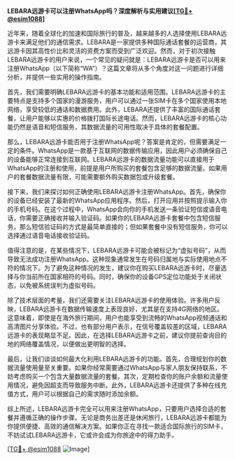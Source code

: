 **LEBARA远游卡可以注册WhatsApp吗？深度解析与实用建议[[TG💪+ @esim1088](https://t.me/s/esim1088)]**

近年来，随着全球化的加速和国际旅行的普及，越来越多的人选择使用LEBARA远游卡来满足他们的通信需求。LEBARA是一家提供多种国际通话套餐的运营商，其远游卡因其高性价比和灵活的资费方案而受到广泛欢迎。然而，对于初次接触LEBARA远游卡的用户来说，一个常见的疑问就是：LEBARA远游卡是否可以用来注册WhatsApp（以下简称“WA”）？这篇文章将从多个角度对这一问题进行详细分析，并提供一些实用的操作指南。

首先，我们需要明确LEBARA远游卡的基本功能和适用范围。LEBARA远游卡的主要特点是支持多个国家的漫游服务，用户可以通过一张SIM卡在多个国家使用本地网络，享受较低的通话和数据费用。此外，LEBARA还提供了丰富的国际通话套餐，让用户能够以实惠的价格拨打国际长途电话。然而，LEBARA远游卡的核心功能仍然是语音和短信服务，其数据流量的可用性取决于具体的套餐配置。

那么，LEBARA远游卡能否用于注册WhatsApp呢？答案是肯定的，但需要满足一定的条件。WhatsApp是一款基于互联网的数据传输应用，因此用户必须确保自己的设备能够正常连接到互联网。LEBARA远游卡的数据流量功能可以直接用于WhatsApp的注册和使用，前提是用户所购买的套餐包含足够的数据流量。如果用户的套餐数据流量有限，可能需要额外购买数据包或升级套餐。

接下来，我们来探讨如何正确使用LEBARA远游卡注册WhatsApp。首先，确保你的设备已经安装了最新的WhatsApp应用程序。然后，打开应用并按照提示输入你的手机号码。在这个过程中，WhatsApp会向你的手机发送一条验证短信或语音电话，你需要正确接收并输入验证码。如果你的LEBARA远游卡套餐中包含短信服务，那么短信验证码的方式是最简单直接的；但如果套餐中没有短信服务，你可以选择通过语音电话接收验证码。

值得注意的是，在某些情况下，LEBARA远游卡可能会被标记为“虚拟号码”，从而导致无法成功注册WhatsApp。这种现象通常发生在号码归属地与实际使用地点不符的情况下。为了避免这种情况的发生，建议你在购买LEBARA远游卡时，尽量选择与你当前所在国家相符的号码。同时，确保你的设备GPS定位功能处于关闭状态，以免被系统误判为虚拟号码。

除了技术层面的考量，我们还需要关注LEBARA远游卡的使用体验。许多用户反映，LEBARA远游卡在数据传输速度上表现良好，尤其是在支持4G网络的地区。这意味着，即使是在海外旅行期间，用户也能享受到流畅的WhatsApp视频通话和高清图片分享体验。不过，也有部分用户表示，在信号覆盖较差的区域，LEBARA远游卡的表现略显不足。因此，在选择LEBARA远游卡之前，建议你提前查询目的地的网络覆盖情况，以便做出更明智的选择。

最后，让我们谈谈如何最大化利用LEBARA远游卡的功能。首先，合理规划你的数据流量使用量至关重要。如果你经常需要通过WhatsApp与家人朋友保持联系，不妨考虑购买一个包含大量数据流量的套餐。其次，定期检查你的账户余额和流量使用情况，避免因超支而导致服务中断。此外，LEBARA远游卡还提供了多种在线充值方式，用户可以根据自己的需求随时添加余额。

综上所述，LEBARA远游卡完全可以用来注册WhatsApp，只要用户选择合适的套餐并遵循正确的操作步骤。无论是商务出差还是休闲旅行，LEBARA远游卡都能为你提供便捷、高效的通信解决方案。如果你正在寻找一款适合国际旅行的SIM卡，不妨试试LEBARA远游卡，它或许会成为你旅途中的得力助手。

[[TG💪+ @esim1088](https://t.me/s/esim1088) ![Image](https://i.postimg.cc/4NQfJmqS/Snipaste-2025-05-13-00-14-12.png)]